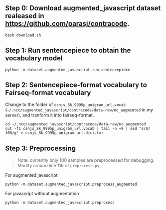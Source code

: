 

## Step 0: Download augmented_javascript dataset realeased in https://github.com/parasj/contracode. 
```
bash download.sh 
```


## Step 1: Run sentencepiece to obtain the vocabulary model

```
python -m dataset.augmented_javascript.run_sentencepiece
```


## Step 2: Sentencepiece-format vocabulary to Fairseq-format vocabulary

Change to the folder of `csnjs_8k_9995p_unigram_url.vocab` (`~/.ncc/augmented_javascript/contracode/data-raw/no_augmented` in my server), and tranform it into fairseq-format.

```
cd ~/.ncc/augmented_javascript/contracode/data-raw/no_augmented
cut -f1 csnjs_8k_9995p_unigram_url.vocab | tail -n +9 | sed "s/$/ 100/g" > csnjs_8k_9995p_unigram_url.dict.txt
```



## Step 3: Preprocessing
> Note: currently only 100 samples are preprocessed for debugging. Modify around line 116 of ```preprocess.py```.

For augmented javascript
```
python -m dataset.augmented_javascript.preprocess_augmented
```

For javascript without augmentation
```
python -m dataset.augmented_javascript.preprocess
```